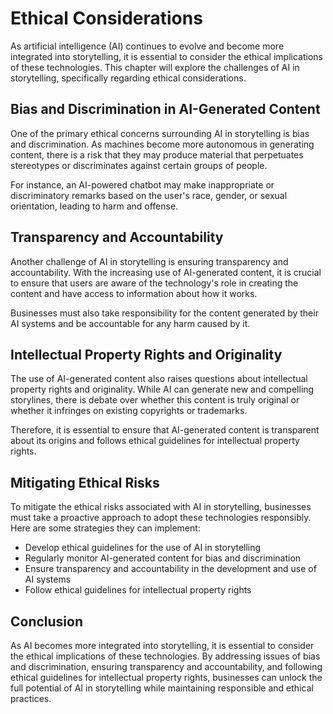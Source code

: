 Ethical Considerations
===================================================================

As artificial intelligence (AI) continues to evolve and become more integrated into storytelling, it is essential to consider the ethical implications of these technologies. This chapter will explore the challenges of AI in storytelling, specifically regarding ethical considerations.

Bias and Discrimination in AI-Generated Content
-----------------------------------------------

One of the primary ethical concerns surrounding AI in storytelling is bias and discrimination. As machines become more autonomous in generating content, there is a risk that they may produce material that perpetuates stereotypes or discriminates against certain groups of people.

For instance, an AI-powered chatbot may make inappropriate or discriminatory remarks based on the user's race, gender, or sexual orientation, leading to harm and offense.

Transparency and Accountability
-------------------------------

Another challenge of AI in storytelling is ensuring transparency and accountability. With the increasing use of AI-generated content, it is crucial to ensure that users are aware of the technology's role in creating the content and have access to information about how it works.

Businesses must also take responsibility for the content generated by their AI systems and be accountable for any harm caused by it.

Intellectual Property Rights and Originality
--------------------------------------------

The use of AI-generated content also raises questions about intellectual property rights and originality. While AI can generate new and compelling storylines, there is debate over whether this content is truly original or whether it infringes on existing copyrights or trademarks.

Therefore, it is essential to ensure that AI-generated content is transparent about its origins and follows ethical guidelines for intellectual property rights.

Mitigating Ethical Risks
------------------------

To mitigate the ethical risks associated with AI in storytelling, businesses must take a proactive approach to adopt these technologies responsibly. Here are some strategies they can implement:

* Develop ethical guidelines for the use of AI in storytelling
* Regularly monitor AI-generated content for bias and discrimination
* Ensure transparency and accountability in the development and use of AI systems
* Follow ethical guidelines for intellectual property rights

Conclusion
----------

As AI becomes more integrated into storytelling, it is essential to consider the ethical implications of these technologies. By addressing issues of bias and discrimination, ensuring transparency and accountability, and following ethical guidelines for intellectual property rights, businesses can unlock the full potential of AI in storytelling while maintaining responsible and ethical practices.
